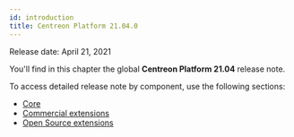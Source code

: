 ```yaml
---
id: introduction
title: Centreon Platform 21.04.0
---
```


Release date: April 21, 2021

You'll find in this chapter the global **Centreon Platform 21.04** release
note.

To access detailed release note by component, use the following sections:

- [Core](centreon-core.html)
- [Commercial extensions](centreon-commercial-extensions.html)
- [Open Source extensions](centreon-os-extensions.html)
